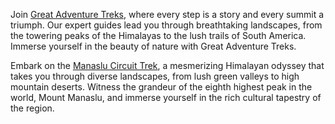 Join <a href="https://greatadventuretreks.com/">Great Adventure Treks</a>, where every step is a story and every summit a triumph. Our expert guides lead you through breathtaking landscapes, from the towering peaks of the Himalayas to the lush trails of South America. Immerse yourself in the beauty of nature with Great Adventure Treks.

Embark on the <a href="https://greatadventuretreks.com/trip/manaslu-circuit-trekking/">Manaslu Circuit Trek</a>, a mesmerizing Himalayan odyssey that takes you through diverse landscapes, from lush green valleys to high mountain deserts. Witness the grandeur of the eighth highest peak in the world, Mount Manaslu, and immerse yourself in the rich cultural tapestry of the region.
